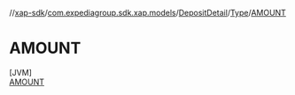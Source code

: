 //[xap-sdk](../../../../../index.md)/[com.expediagroup.sdk.xap.models](../../../index.md)/[DepositDetail](../../index.md)/[Type](../index.md)/[AMOUNT](index.md)

# AMOUNT

[JVM]\
[AMOUNT](index.md)
